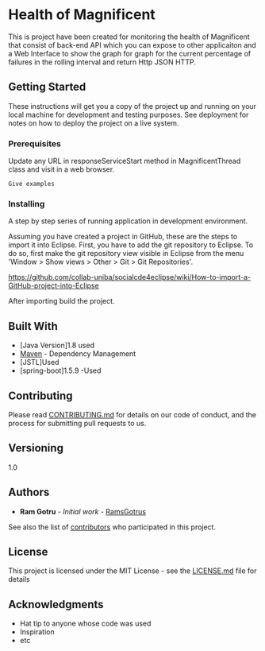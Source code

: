 # Health of Magnificent

This is project have been created for monitoring the health of Magnificent that consist of back-end API which you can expose to other applicaiton and a Web Interface to show the graph for graph for the current percentage of failures in the rolling interval and return Http JSON HTTP.


## Getting Started

These instructions will get you a copy of the project up and running on your local machine for development and testing purposes. See deployment for notes on how to deploy the project on a live system.

### Prerequisites

Update any URL in responseServiceStart method in MagnificentThread class and visit in a web browser.

```
Give examples
```

### Installing

A step by step series of running application in development environment.

Assuming you have created a project in GitHub, these are the steps to import it into Eclipse. First, you have to add the git repository to Eclipse. To do so, first make the git repository view visible in Eclipse from the menu 'Window > Show views > Other > Git > Git Repositories'.

https://github.com/collab-uniba/socialcde4eclipse/wiki/How-to-import-a-GitHub-project-into-Eclipse

After importing build the project.


## Built With

* [Java Version]1.8 used
* [Maven](https://maven.apache.org/) - Dependency Management
* [JSTL]Used
* [spring-boot]1.5.9 -Used

## Contributing

Please read [CONTRIBUTING.md](https://github.com/ramsgotrus) for details on our code of conduct, and the process for submitting pull requests to us.

## Versioning

1.0

## Authors

* **Ram Gotru** - *Initial work* - [RamsGotrus](https://github.com/ramsgotrus)

See also the list of [contributors](https://github.com/your/project/contributors) who participated in this project.

## License

This project is licensed under the MIT License - see the [LICENSE.md](LICENSE.md) file for details

## Acknowledgments

* Hat tip to anyone whose code was used
* Inspiration
* etc

